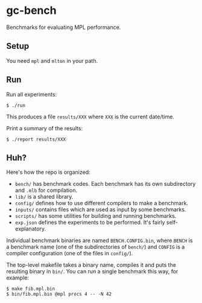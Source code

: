 # gc-bench
Benchmarks for evaluating MPL performance.

## Setup

You need `mpl` and `mlton` in your path.

## Run

Run all experiments:
```
$ ./run
```
This produces a file `results/XXX` where `XXX` is the current date/time.

Print a summary of the results:
```
$ ./report results/XXX
```

## Huh?

Here's how the repo is organized:

  * `bench/` has benchmark codes. Each benchmark has its own subdirectory and
  `.mlb` for compilation.
  * `lib/` is a shared library.
  * `config/` defines how to use different compilers to make a benchmark.
  * `inputs/` contains files which are used as input by some benchmarks.
  * `scripts/` has some utilities for building and running benchmarks.
  * `exp.json` defines the experiments to be performed. It's fairly
  self-explanatory.

Individual benchmark binaries are named `BENCH.CONFIG.bin`, where `BENCH` is a
benchmark name (one of the subdirectories of `bench/`) and `CONFIG` is a
compiler configuration (one of the files in `config/`).

The top-level makefile takes a binary name, compiles it and puts the resulting
binary in `bin/`. You can run a single benchmark this way, for example:
```
$ make fib.mpl.bin
$ bin/fib.mpl.bin @mpl procs 4 -- -N 42
```
